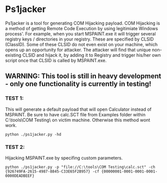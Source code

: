 # Ps1jacker
Ps1jacker is a tool for generating COM Hijacking payload.
COM Hijacking is a method of getting Remote Code Execution by using legitimiate Windows process'. For example, when you start MSPAINT.exe it will trigger several registry keys / directories in your registry. These are specified by CLSID (ClassID). Some of these CLSID do not even exist on your machine, which opens up an opportunity for attacker. The attacker will find that unique non-existing CLSID and hijack it, by adding it to Registry and trigger his/her own script once that CLSID is called by MSPAINT.exe. 

## WARNING: This tool is still in heavy development - only one functionality is currently in testing!

### TEST 1:
This will generate a default payload that will open Calculator instead of MSPAINT. Be sure to have calc.SCT file from Examples folder within C:\tools\COM Testing\ on victim machine. Otherwise this method wont work.

`python ./ps1jacker.py -hd`

### TEST 2:
Hijacking MSPAINT.exe by specifing custom parameters.

`python ./ps1jacker.py -p "file://C:\tools\COM Testing\calc.sct" -ch {926749FA-2615-4987-8845-C33E65F2B957} -cf {00000001-0001-0001-0001-0000DEADBEEF}`


